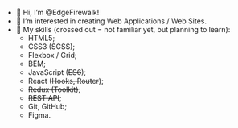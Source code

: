 - 👋 Hi, I’m @EdgeFirewalk!
- 👀 I’m interested in creating Web Applications / Web Sites.
- 🌱 My skills (crossed out = not familiar yet, but planning to learn):
    * HTML5;
    * CSS3 (~~SCSS~~);
    * Flexbox / Grid;
    * BEM;
    * JavaScript (~~ES6~~);
    * React (~~Hooks, Router~~);
    * ~~Redux (Toolkit)~~;
    * ~~REST API~~;
    * Git, GitHub;
    * Figma.
<!-- - 💞️ I’d like to collaborate on ###
- 📫 How to reach me: thedinsorpaswer2@mail.ru -->

<!---
EdgeFirewalk/EdgeFirewalk is a ✨ special ✨ repository because its `README.md` (this file) appears on your GitHub profile.
You can click the Preview link to take a look at your changes.
--->
